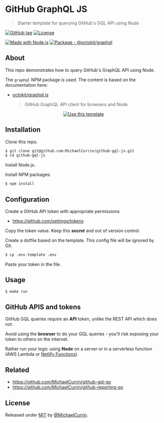 # GitHub GraphQL JS
> Starter template for querying GitHub's GQL API using Node

[![GitHub tag](https://img.shields.io/github/tag/MichaelCurrin/github-gql-js?include_prereleases=&sort=semver&color=blue)](https://github.com/MichaelCurrin/github-gql-js/releases/)
[![License](https://img.shields.io/badge/License-MIT-blue)](#license)

[![Made with Node.js](https://img.shields.io/badge/Node.js->=12-blue?logo=node.js&logoColor=white)](https://nodejs.org)
[![Package - @octokit/graphql](https://img.shields.io/github/package-json/dependency-version/MichaelCurrin/github-gql-js/@octokit/graphql?color=blue)](https://www.npmjs.com/package/@octokit/graphql)


## About

This repo demonstrates how to query GitHub's GraphQL API using Node.

The `graphql` NPM package is used. The content is based on the documentation here:

- [octokit/graphql.js](https://github.com/octokit/graphql.js)
    > GitHub GraphQL API client for browsers and Node

<div align="center">

[![Use this template](https://img.shields.io/badge/Generate-Use_this_template-2ea44f?style=for-the-badge)](https://github.com/MichaelCurrin/github-gql-js/generate)
    
</div>


## Installation

Clone this repo.

```sh
$ git clone git@github.com:MichaelCurrin/github-gql-js.git
$ cd github-gql-js
```

Install Node.js.

Install NPM packages:

```sh
$ npm install
```


## Configuration

Create a GitHub API token with appropriate permissions

- https://github.com/settings/tokens

Copy the token value. Keep this **secret** and out of version control.

Create a dotfile based on the template. This config file will be ignored by Git.

```sh
$ cp .env.template .env
```

Paste your token in the file.


## Usage

```sh
$ make run
```


## GitHub APIS and tokens

GitHub GQL queries require an  **API** token, unlike the REST API which does not.

Avoid using the **browser** to do your GQL queries - you'll risk exposing your token to others on the internet.

Rather run your logic using **Node** on a server or in a serverless function (AWS Lambda or [Netlify Functions][]).

[Netlify Functions]: https://michaelcurrin.github.io/dev-resources/resources/ci-cd/netlify/functions.html


## Related

- https://github.com/MichaelCurrin/github-gql-go
- https://github.com/MichaelCurrin/github-reporting-py


## License

Released under [MIT](/LICENSE) by [@MichaelCurrin](https://github.com/MichaelCurrin).

